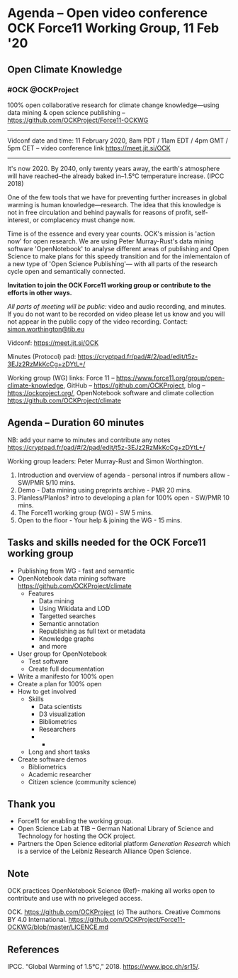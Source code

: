 # Agenda &ndash; Open video conference OCK Force11 Working Group, 11 Feb '20

## Open Climate Knowledge
### #OCK @OCKProject

100% open collaborative research for climate change knowledge—using data mining & open science publishing &ndash; https://github.com/OCKProject/Force11-OCKWG

---

Vidconf date and time: 11 February 2020, 8am PDT / 11am EDT / 4pm GMT / 5pm CET &ndash; video conference link https://meet.jit.si/OCK

---

It's now 2020. By 2040, only twenty years away, the earth's atmosphere will have reached&ndash;the already baked in&ndash;1.5&deg;C temperature increase. (IPCC 2018)

One of the few tools that we have for preventing further increases in global warming is human knowledge&mdash;research.  The idea that this knowledge is not in free circulation and behind paywalls for reasons of profit, self-interest, or complacency must change now.

Time is of the essence and every year counts. OCK's mission is 'action now' for open research. We are using Peter Murray-Rust's data mining software 'OpenNotebook' to analyse different areas of publishing and Open Science to make plans for this speedy transition and for the imlementaion of a new type of 'Open Science Publishing'&mdash; with all parts of the research cycle open and semantically connected.

**Invitation to join the OCK Force11 working group or contribute to the efforts in other ways.**

*All parts of meeting will be public:* video and audio recording, and minutes. If you do not want to be recorded on video please let us know and you will not appear in the public copy of the video recording. Contact: simon.worthington@tib.eu

Vidconf: https://meet.jit.si/OCK

Minutes (Protocol) pad: https://cryptpad.fr/pad/#/2/pad/edit/t5z-3EJz2RzMkKcCg+zDYtL+/

Working group (WG) links: Force 11 &ndash;  https://www.force11.org/group/open-climate-knowledge, GitHub &ndash; https://github.com/OCKProject, blog &ndash;  https://ockproject.org/, OpenNotebook software and climate collection https://github.com/OCKProject/climate

## Agenda &ndash; Duration 60 minutes

NB: add your name to minutes and contribute any notes https://cryptpad.fr/pad/#/2/pad/edit/t5z-3EJz2RzMkKcCg+zDYtL+/

Working group leaders: Peter Murray-Rust and Simon Worthington.

 1. Introduction and overview of agenda - personal intros if numbers allow - SW/PMR 5/10 mins.
 1. Demo - Data mining using preprints archive - PMR 20 mins.
 1. Planless/Planlos? intro to developing a plan for 100% open - SW/PMR 10 mins.
 1. The Force11 working group (WG) - SW 5 mins.
 1. Open to the floor - Your help & joining the WG - 15 mins.

## Tasks and skills needed for the OCK Force11 working group

  - Publishing from WG - fast and semantic
  - OpenNotebook data mining software https://github.com/OCKProject/climate
    - Features
      - Data mining
      - Using Wikidata and LOD
      - Targetted searches
      - Semantic annotation
      - Republishing as full text or metadata
      - Knowledge graphs
      - and more
  - User group for OpenNotebook
    - Test software
    - Create full documentation
  - Write a manifesto for 100% open
  - Create a plan for 100% open
  - How to get involved
    - Skills
      - Data scientists
      - D3 visualization
      - Bibliometrics
      - Researchers
      - +
    - Long and short tasks
  - Create software demos
    - Bibliometrics
    - Academic researcher
    - Citizen science (community science)

## Thank you

  - Force11 for enabling the working group.
  - Open Science Lab at TIB – German National Library of Science and Technology for hosting the OCK project.
  - Partners the Open Science editorial platform *Generation Research* which is a service of the Leibniz Research Alliance Open Science.

## Note

OCK practices OpenNotebook Science (Ref)- making all works open to contribute and use with no priveleged access.

OCK. https://github.com/OCKProject (c) The authors. Creative Commons BY 4.0 International. https://github.com/OCKProject/Force11-OCKWG/blob/master/LICENCE.md

## References

IPCC. “Global Warming of 1.5&deg;C,” 2018. https://www.ipcc.ch/sr15/.

